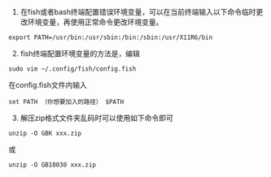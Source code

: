 1. 在fish或者bash终端配置错误环境变量，可以在当前终端输入以下命令临时更改环境变量，再使用正常命令更改环境变量。
```
export PATH=/usr/bin:/usr/sbin:/bin:/sbin:/usr/X11R6/bin
```

2. fish终端配置环境变量的方法是，编辑
```
sudo vim ~/.config/fish/config.fish
```
在config.fish文件内输入
```
set PATH （你想要加入的路径） $PATH
```

3. 解压zip格式文件夹乱码时可以使用如下命令即可
```
unzip -O GBK xxx.zip
```
或
```
unzip -O GB18030 xxx.zip
```
